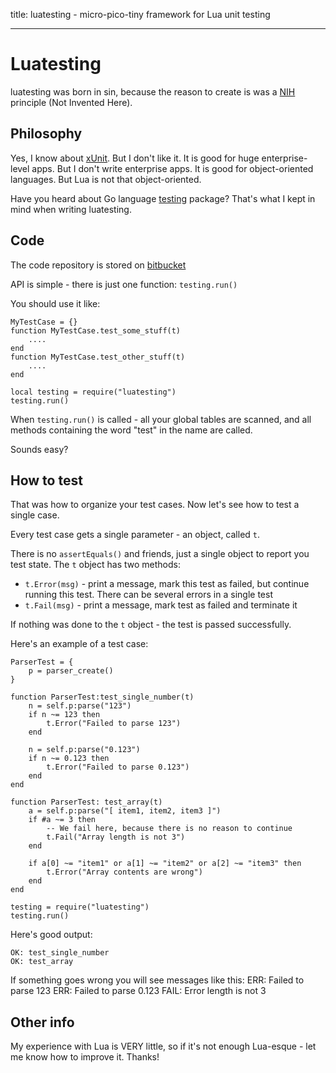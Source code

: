 title: luatesting - micro-pico-tiny framework for Lua unit testing

-------

Luatesting
==========

luatesting was born in sin, because the reason to create is was a 
[NIH](http://en.wikipedia.org/wiki/Not_invented_here) principle
(Not Invented Here).

Philosophy
----------

Yes, I know about [xUnit](http://en.wikipedia.org/wiki/XUnit). 
But I don't like it. 
It is good for huge enterprise-level apps. But I don't write 
enterprise apps.
It is good for object-oriented languages. But Lua is not that
object-oriented.

Have you heard about Go language [testing](http://golang.org/pkg/testing/)
package? That's what I kept in mind when writing luatesting.

Code
----

The code repository is stored on 
[bitbucket](https://bitbucket.org/zserge/luatesting/)

API is simple - there is just one function: `testing.run()`

You should use it like:

	MyTestCase = {}
	function MyTestCase.test_some_stuff(t)
		....
	end
	function MyTestCase.test_other_stuff(t)
		....
	end

	local testing = require("luatesting")
	testing.run()

When `testing.run()` is called - all your global tables are scanned, and
all methods containing the word "test" in the name are called.

Sounds easy?

How to test
-----------

That was how to organize your test cases. Now let's see how to test a
single case. 

Every test case gets a single parameter - an object, called `t`.

There is no `assertEquals()` and friends, just a single object to report
you test state. The `t` object has two methods:

* `t.Error(msg)` - print a message, mark this test as failed, but continue
	running this test. There can be several errors in a single test
* `t.Fail(msg)` - print a message, mark test as failed and terminate it

If nothing was done to the `t` object - the test is passed successfully.

Here's an example of a test case:

	ParserTest = {
		p = parser_create()
	}

	function ParserTest:test_single_number(t)
		n = self.p:parse("123")
		if n ~= 123 then 
			t.Error("Failed to parse 123") 
		end

		n = self.p:parse("0.123")
		if n ~= 0.123 then 
			t.Error("Failed to parse 0.123") 
		end
	end

	function ParserTest: test_array(t)
		a = self.p:parse("[ item1, item2, item3 ]")
		if #a ~= 3 then
			-- We fail here, because there is no reason to continue
			t.Fail("Array length is not 3")
		end

		if a[0] ~= "item1" or a[1] ~= "item2" or a[2] ~= "item3" then
			t.Error("Array contents are wrong")
		end
	end

	testing = require("luatesting")
	testing.run()

Here's good output:

	OK:	test_single_number
	OK:	test_array

If something goes wrong you will see messages like this:
	ERR:	Failed to parse 123
	ERR:	Failed to parse 0.123
	FAIL: Error length is not 3

Other info
----------

My experience with Lua is VERY little, so if it's not enough Lua-esque - 
let me know how to improve it. Thanks!

